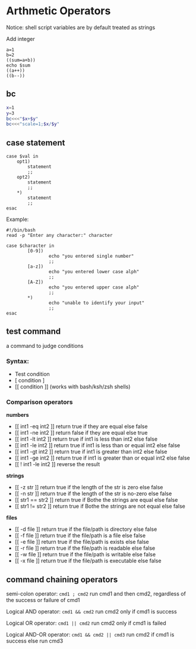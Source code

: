 # Arthmetic Operators

Notice: shell script variables are by default treated as strings



Add integer

```shell
a=1
b=2
((sum=a+b))
echo $sum
((a++))
((b--))
```

## bc

```bash
x=1
y=3
bc<<<"$x+$y"
bc<<<"scale=1;$x/$y"
```



## case statement

```shell
case $val in
	opt1)
		statement
		;;
	opt2)
		statement
		;;
	*)
		statement
		;;
esac

```

Example:

```shell
#!/bin/bash
read -p "Enter any character:" character

case $character in
        [0-9])
                echo "you entered single number"
                ;;
        [a-z])
                echo "you entered lower case alph"
                ;;
        [A-Z])
                echo "you entered upper case alph"
                ;;
        *)
                echo "unable to identify your input"
                ;;
esac
```



## test command

a command to judge conditions

### Syntax:

- Test condition
- [ condition ]
- [[ condition ]] (works with bash/ksh/zsh shells)

### Comparison operators

**numbers**

- [[ int1 -eq int2 ]] return true if they are equal else false
- [[ int1 -ne int2 ]] return false if they are equal else true
- [[ int1 -lt int2 ]] return true if int1 is less than  int2 else false
- [[ int1 -le int2 ]] return true if int1 is less than or equal  int2 else false
- [[ int1 -gt int2 ]] return true if int1 is greater than  int2 else false
- [[ int1 -ge int2 ]] return true if int1 is greater than or equal  int2 else false
- [[ ! int1 -le int2 ]] reverse the result

**strings**

- [[ -z str ]] return true if the length of the str is zero else false
- [[ -n str ]] return true if the length of the str is no-zero else false
- [[ str1 == str2 ]] return true if Bothe the strings are equal else false
- [[ str1 != str2 ]] return true if Bothe the strings are not equal else false

**files**

- [[ -d file ]] return true if the file/path is directory else false
- [[ -f file ]] return true if the file/path is a file else false
- [[ -e file ]] return true if the file/path is exists else false
- [[ -r file ]] return true if the file/path is readable else false
- [[ -w file ]] return true if the file/path is writable else false
- [[ -x file ]] return true if the file/path is executable else false





## command chaining operators

semi-colon operator: `cmd1 ; cmd2` run cmd1 and then cmd2, regardless of the success or failure of cmd1

Logical AND operator: `cmd1 && cmd2` run cmd2 only if cmd1 is success

Logical OR operator: `cmd1 || cmd2` run cmd2 only if cmd1 is failed

Logical AND-OR operator: `cmd1 && cmd2 || cmd3` run cmd2 if cmd1 is success else run cmd3

